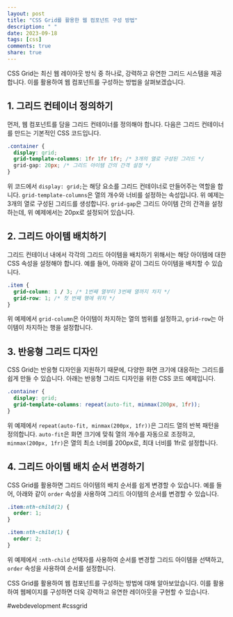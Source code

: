 ```yaml
---
layout: post
title: "CSS Grid를 활용한 웹 컴포넌트 구성 방법"
description: " "
date: 2023-09-18
tags: [css]
comments: true
share: true
---
```


CSS Grid는 최신 웹 레이아웃 방식 중 하나로, 강력하고 유연한 그리드 시스템을 제공합니다. 이를 활용하여 웹 컴포넌트를 구성하는 방법을 살펴보겠습니다.

## 1. 그리드 컨테이너 정의하기

먼저, 웹 컴포넌트를 담을 그리드 컨테이너를 정의해야 합니다. 다음은 그리드 컨테이너를 만드는 기본적인 CSS 코드입니다.

```css
.container {
  display: grid;
  grid-template-columns: 1fr 1fr 1fr; /* 3개의 열로 구성된 그리드 */
  grid-gap: 20px; /* 그리드 아이템 간의 간격 설정 */
}
```

위 코드에서 `display: grid;`는 해당 요소를 그리드 컨테이너로 만들어주는 역할을 합니다. `grid-template-columns`은 열의 개수와 너비를 설정하는 속성입니다. 위 예제는 3개의 열로 구성된 그리드를 생성합니다. `grid-gap`은 그리드 아이템 간의 간격을 설정하는데, 위 예제에서는 20px로 설정되어 있습니다.

## 2. 그리드 아이템 배치하기

그리드 컨테이너 내에서 각각의 그리드 아이템을 배치하기 위해서는 해당 아이템에 대한 CSS 속성을 설정해야 합니다. 예를 들어, 아래와 같이 그리드 아이템을 배치할 수 있습니다.

```css
.item {
  grid-column: 1 / 3; /* 1번째 열부터 3번째 열까지 차지 */
  grid-row: 1; /* 첫 번째 행에 위치 */
}
```

위 예제에서 `grid-column`은 아이템이 차지하는 열의 범위를 설정하고, `grid-row`는 아이템이 차지하는 행을 설정합니다.

## 3. 반응형 그리드 디자인

CSS Grid는 반응형 디자인을 지원하기 때문에, 다양한 화면 크기에 대응하는 그리드를 쉽게 만들 수 있습니다. 아래는 반응형 그리드 디자인을 위한 CSS 코드 예제입니다.

```css
.container {
  display: grid;
  grid-template-columns: repeat(auto-fit, minmax(200px, 1fr));
}
```

위 예제에서 `repeat(auto-fit, minmax(200px, 1fr))`은 그리드 열의 반복 패턴을 정의합니다. `auto-fit`은 화면 크기에 맞춰 열의 개수를 자동으로 조정하고, `minmax(200px, 1fr)`은 열의 최소 너비를 200px로, 최대 너비를 1fr로 설정합니다.

## 4. 그리드 아이템 배치 순서 변경하기

CSS Grid를 활용하면 그리드 아이템의 배치 순서를 쉽게 변경할 수 있습니다. 예를 들어, 아래와 같이 `order` 속성을 사용하여 그리드 아이템의 순서를 변경할 수 있습니다.

```css
.item:nth-child(2) {
  order: 1;
}

.item:nth-child(1) {
  order: 2;
}
```

위 예제에서 `:nth-child` 선택자를 사용하여 순서를 변경할 그리드 아이템을 선택하고, `order` 속성을 사용하여 순서를 설정합니다.

CSS Grid를 활용하여 웹 컴포넌트를 구성하는 방법에 대해 알아보았습니다. 이를 활용하여 웹페이지를 구성하면 더욱 강력하고 유연한 레이아웃을 구현할 수 있습니다.

#webdevelopment #cssgrid